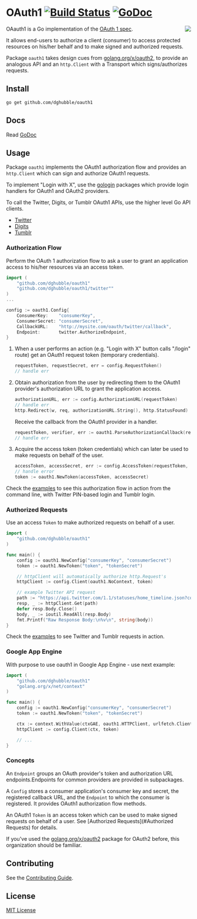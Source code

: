 
# OAuth1 [![Build Status](https://travis-ci.org/dghubble/oauth1.png)](https://travis-ci.org/dghubble/oauth1) [![GoDoc](http://godoc.org/github.com/dghubble/oauth1?status.png)](http://godoc.org/github.com/dghubble/oauth1)
<img align="right" src="https://storage.googleapis.com/dghubble/oauth1.png">

OAauth1 is a Go implementation of the [OAuth 1 spec](https://tools.ietf.org/html/rfc5849).

It allows end-users to authorize a client (consumer) to access protected resources on his/her behalf and to make signed and authorized requests.

Package `oauth1` takes design cues from [golang.org/x/oauth2](https://godoc.org/golang.org/x/oauth2), to provide an analogous API and an `http.Client` with a Transport which signs/authorizes requests.

## Install

    go get github.com/dghubble/oauth1

## Docs

Read [GoDoc](https://godoc.org/github.com/dghubble/oauth1)

## Usage

Package `oauth1` implements the OAuth1 authorization flow and provides an `http.Client` which can sign and authorize OAuth1 requests.

To implement "Login with X", use the [gologin](https://github.com/dghubble/gologin) packages which provide login handlers for OAuth1 and OAuth2 providers.

To call the Twitter, Digits, or Tumblr OAuth1 APIs, use the higher level Go API clients.

* [Twitter](https://github.com/dghubble/go-twitter)
* [Digits](https://github.com/dghubble/go-digits)
* [Tumblr](https://github.com/benfb/go-tumblr)

### Authorization Flow

Perform the OAuth 1 authorization flow to ask a user to grant an application access to his/her resources via an access token.

```go
import (
    "github.com/dghubble/oauth1"
    "github.com/dghubble/oauth1/twitter""
)
...

config := oauth1.Config{
    ConsumerKey:    "consumerKey",
    ConsumerSecret: "consumerSecret",
    CallbackURL:    "http://mysite.com/oauth/twitter/callback",
    Endpoint:       twitter.AuthorizeEndpoint,
}
```

1. When a user performs an action (e.g. "Login with X" button calls "/login" route) get an OAuth1 request token (temporary credentials).

    ```go
    requestToken, requestSecret, err = config.RequestToken()
    // handle err
    ```

2. Obtain authorization from the user by redirecting them to the OAuth1 provider's authorization URL to grant the application access.

    ```go
    authorizationURL, err := config.AuthorizationURL(requestToken)
    // handle err
    http.Redirect(w, req, authorizationURL.String(), http.StatusFound)
    ```

    Receive the callback from the OAuth1 provider in a handler.

    ```go
    requestToken, verifier, err := oauth1.ParseAuthorizationCallback(req)
    // handle err
    ```

3. Acquire the access token (token credentials) which can later be used to make requests on behalf of the user.

    ```go
    accessToken, accessSecret, err := config.AccessToken(requestToken, requestSecret, verifier)
    // handle error
    token := oauth1.NewToken(accessToken, accessSecret)
    ```

Check the [examples](examples) to see this authorization flow in action from the command line, with Twitter PIN-based login and Tumblr login.

### Authorized Requests

Use an access `Token` to make authorized requests on behalf of a user.

```go
import (
    "github.com/dghubble/oauth1"
)

func main() {
    config := oauth1.NewConfig("consumerKey", "consumerSecret")
    token := oauth1.NewToken("token", "tokenSecret")

    // httpClient will automatically authorize http.Request's
    httpClient := config.Client(oauth1.NoContext, token)

    // example Twitter API request
    path := "https://api.twitter.com/1.1/statuses/home_timeline.json?count=2"
    resp, _ := httpClient.Get(path)
    defer resp.Body.Close()
    body, _ := ioutil.ReadAll(resp.Body)
    fmt.Printf("Raw Response Body:\n%v\n", string(body))
}
```

Check the [examples](examples) to see Twitter and Tumblr requests in action.

### Google App Engine

With purpose to use oauth1 in Google App Engine - use next example:

```go
import (
    "github.com/dghubble/oauth1"
    "golang.org/x/net/context"
)

func main() {
    config := oauth1.NewConfig("consumerKey", "consumerSecret")
    token := oauth1.NewToken("token", "tokenSecret")

    ctx := context.WithValue(ctxGAE, oauth1.HTTPClient, urlfetch.Client(ctxGAE))
	httpClient := config.Client(ctx, token)

    // ...
}
```

### Concepts

An `Endpoint` groups an OAuth provider's token and authorization URL endpoints.Endpoints for common providers are provided in subpackages.

A `Config` stores a consumer application's consumer key and secret, the registered callback URL, and the `Endpoint` to which the consumer is registered. It provides OAuth1 authorization flow methods.

An OAuth1 `Token` is an access token which can be used to make signed requests on behalf of a user. See [Authorized Requests](#Authorized Requests) for details.

If you've used the [golang.org/x/oauth2](https://godoc.org/golang.org/x/oauth2) package for OAuth2 before, this organization should be familiar.

## Contributing

See the [Contributing Guide](https://gist.github.com/dghubble/be682c123727f70bcfe7).

## License

[MIT License](LICENSE)
